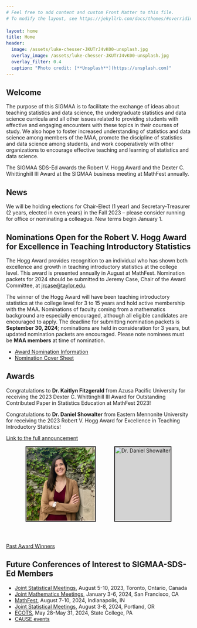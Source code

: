 ```yaml
---
# Feel free to add content and custom Front Matter to this file.
# To modify the layout, see https://jekyllrb.com/docs/themes/#overriding-theme-defaults

layout: home
title: Home
header:
  image: /assets/luke-chesser-JKUTrJ4vK00-unsplash.jpg
  overlay_image: /assets/luke-chesser-JKUTrJ4vK00-unsplash.jpg
  overlay_filter: 0.4
  caption: "Photo credit: [**Unsplash**](https://unsplash.com)"
---
```


## Welcome

The purpose of this SIGMAA is to facilitate the exchange of ideas about teaching statistics and data science, the undergraduate statistics and data science curricula and all other issues related to providing students with effective and engaging encounters with these topics in their courses of study.  We also hope to foster increased understanding of statistics and data science among members of the MAA, promote the discipline of statistics and data science among students, and work cooperatively with other organizations to encourage effective teaching and learning of statistics and data science.

The SIGMAA SDS-Ed awards the Robert V. Hogg Award and the Dexter C. Whittinghill III Award at the SIGMAA business meeting at MathFest annually.

## News

We will be holding elections for Chair-Elect (1 year) and Secretary-Treasurer (2 years, elected in even years) in the Fall 2023 – please consider running for office or nominating a colleague. New terms begin January 1.

## Nominations Open for the Robert V. Hogg Award for Excellence in Teaching Introductory Statistics

The Hogg Award provides recognition to an individual who has shown both excellence and growth in teaching introductory statistics at the college level. This award is presented annually in August at MathFest. Nomination packets for 2024 should be submitted to Jeremy Case, Chair of the Award Committee, at [jrcase@taylor.edu](mailto:jrcase@taylor.edu).

The winner of the Hogg Award will have been teaching introductory statistics at the college level for 3 to 15 years and hold active membership with the MAA. Nominations of faculty coming from a mathematics background are especially encouraged, although all eligible candidates are encouraged to apply. The deadline for submitting nomination packets is **September 30, 2024**; nominations are held in consideration for 3 years, but updated nomination packets are encouraged. Please note nominees must be **MAA members** at time of nomination.

- [Award Nomination Information](https://docs.google.com/document/d/1lQmHzuSOLMG9oN2qz0BoWBinmo8KUO6aC0W9Hkgu0cM/edit?usp=sharing)
- [Nomination Cover Sheet](/Hogg_award/SIGMAA-Award-Nomination-Cover-Sheet.pdf)

## Awards

Congratulations to **Dr. Kaitlyn Fitzgerald** from Azusa Pacific University for receiving the 2023 Dexter C. Whittinghill III Award for Outstanding Contributed Paper in Statistics Education at MathFest 2023!

Congratulations to **Dr. Daniel Showalter** from Eastern Mennonite University for receiving the 2023 Robert V. Hogg Award for Excellence in Teaching Introductory Statistics!

[Link to the full announcement](Hogg_award/Hogg-Announcement-Award-Announcement-2023b.docx)

<p style="display: flex; flex-direction: row; gap: 50px; height: 250px; justify-content: center"><img src="assets/Fitzgerald_Katie.jpeg" alt="Dr. Kaitlyn Fitzgerald" title="Dr. Kaitlyn Fitzgerald"  height="200" style="border: 2px solid #232222; padding: 1px; background-color: lightgray;">
<img src="assets/Showalter.jpg" alt="Dr. Daniel Showalter" title="Dr. Daniel Showalter"  height="200"  style="border: 2px solid #232222; padding: 1px; background-color: lightgray;"></p>

[Past Award Winners](/awards)

## Future Conferences of Interest to SIGMAA-SDS-Ed Members

- [Joint Statistical Meetings](https://ww2.amstat.org/meetings/jsm/2023/), August 5-10, 2023, Toronto, Ontario, Canada
- [Joint Mathematics Meetings](https://www.jointmathematicsmeetings.org/meetings/national/jmm2024/2300_program.html), January 3-6, 2024, San Francisco, CA
- [MathFest](https://maa.org/meetings/maa-mathfest), August 7-10, 2024, Indianapolis, IN
- [Joint Statistical Meetings](https://ww2.amstat.org/meetings/jsm/2024/), August 3-8, 2024, Portland, OR
- [ECOTS](https://www.causeweb.org/cause/ecots/ecots24), May 28-May 31, 2024, State College, PA
- [CAUSE events](https://causeweb.org/cause/events)

